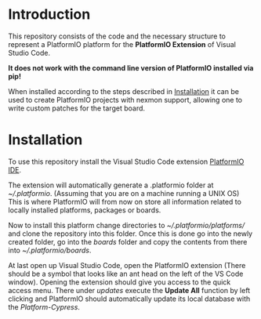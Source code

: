 # Introduction
This repository consists of the code and the necessary structure to represent a PlatformIO platform for the **PlatformIO Extension** of Visual Studio Code.

**It does not work with the command line version of PlatformIO installed via pip!**

When installed according to the steps described in [Installation](#installation) it can be used to create PlatformIO projects with nexmon support, allowing one to write custom patches for the target board.

# Installation
To use this repository install the Visual Studio Code extension [PlatformIO IDE](https://marketplace.visualstudio.com/items?itemName=platformio.platformio-ide).

The extension will automatically generate a .platformio folder at *~/.platformio*. (Assuming that you are on a machine running a UNIX OS)  
This is where PlatformIO will from now on store all information related to locally installed platforms, packages or boards.

Now to install this platform change directories to *~/.platformio/platforms/* and clone the repository into this folder. Once this is done go into the newly created folder, go into the *boards* folder and copy the contents from there into *~/.platformio/boards*.

At last open up Visual Studio Code, open the PlatformIO extension (There should be a symbol that looks like an ant head on the left of the VS Code window). Opening the extension should give you access to the quick access menu. There under *updates* execute the **Update All** function by left clicking and PlatformIO should automatically update its local database with the *Platform-Cypress*.
